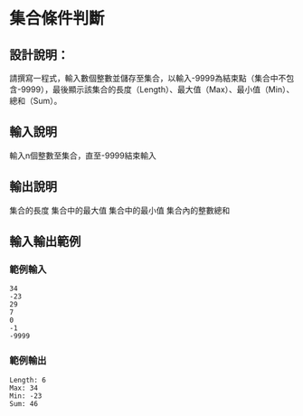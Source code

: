 # 集合條件判斷

## 設計說明：
請撰寫一程式，輸入數個整數並儲存至集合，以輸入-9999為結束點（集合中不包含-9999），最後顯示該集合的長度（Length）、最大值（Max）、最小值（Min）、總和（Sum）。

## 輸入說明

輸入n個整數至集合，直至-9999結束輸入

## 輸出說明

集合的長度
集合中的最大值
集合中的最小值
集合內的整數總和

## 輸入輸出範例

### 範例輸入

```
34
-23
29
7
0
-1
-9999
```

### 範例輸出

```
Length: 6
Max: 34
Min: -23
Sum: 46
```